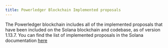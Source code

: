 ```yaml
---
title: Powerledger Blockchain Implemented proposals
---
```


The Powerledger blockchain includes all of the implemented proposals that have been included on the Solana blockchain and codebase, as of version 1.13.7. You can find the list of implemented proposals in the Solana documentation [here](https://docs.solanalabs.com/implemented-proposals)